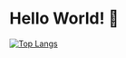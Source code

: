 # Hello World! 👋

[![Top Langs](https://github-readme-stats-taupe-ten-58.vercel.app/api/top-langs/?username=o-sca&layout=compact&theme=cobalt&hide=html,css,ejs,procfile)](https://github.com/anuraghazra/github-readme-stats)
